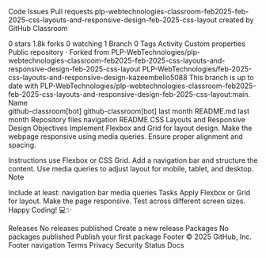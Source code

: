 

Code
Issues
Pull requests
plp-webtechnologies-classroom-feb2025-feb-2025-css-layouts-and-responsive-design-feb-2025-css-layout created by GitHub Classroom

 0 stars
 1.8k forks
 0 watching
 1 Branch
 0 Tags
 Activity
 Custom properties
Public repository · Forked from PLP-WebTechnologies/plp-webtechnologies-classroom-feb2025-feb-2025-css-layouts-and-responsive-design-feb-2025-css-layout
PLP-WebTechnologies/feb-2025-css-layouts-and-responsive-design-kazeembello5088
This branch is up to date with PLP-WebTechnologies/plp-webtechnologies-classroom-feb2025-feb-2025-css-layouts-and-responsive-design-feb-2025-css-layout:main.
Name	
github-classroom[bot]
github-classroom[bot]
last month
README.md
last month
Repository files navigation
README
CSS Layouts and Responsive Design
Objectives
Implement Flexbox and Grid for layout design. Make the webpage responsive using media queries. Ensure proper alignment and spacing.

Instructions
use Flexbox or CSS Grid.
Add a navigation bar and structure the content.
Use media queries to adjust layout for mobile, tablet, and desktop.
Note

Include at least:
navigation bar
media queries
Tasks
Apply Flexbox or Grid for layout.
Make the page responsive.
Test across different screen sizes.
Happy Coding! 💻✨

Releases
No releases published
Create a new release
Packages
No packages published
Publish your first package
Footer
© 2025 GitHub, Inc.
Footer navigation
Terms
Privacy
Security
Status
Docs

